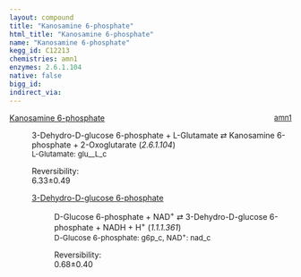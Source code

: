 ```yaml
---
layout: compound
title: "Kanosamine 6-phosphate"
html_title: "Kanosamine 6-phosphate"
name: "Kanosamine 6-phosphate"
kegg_id: C12213
chemistries: amn1
enzymes: 2.6.1.104
native: false
bigg_id: 
indirect_via: 
---
```

<dl><dt class='rs-product'><a href='/compounds/C12213' class='link-dark' data-bs-toggle='tooltip' data-bs-html='true' data-bs-title='KEGG: C12213'>Kanosamine 6-phosphate</a><span style='float: right; max-width: 40%'><a href='/chemistries/amn1' class='link-dark opacity-50' style='font-size: small; word-wrap: anywhere;'>amn1</a></span></dt><dd><p>3-Dehydro-D-glucose 6-phosphate + L-Glutamate &#8644; Kanosamine 6-phosphate + 2-Oxoglutarate (<i>2.6.1.104</i>)<br /><span style='font-size: small;'><span data-bs-toggle='tooltip' data-bs-html='true' data-bs-title='KEGG: C00025'>L-Glutamate</span>: glu__L_c</span><br /><div class="reversibility_info">Reversibility: <div class="progress"><div class="progress-bar bg-success" role="progressbar" style="width: 0%" aria-valuenow="0" aria-valuemin="0" aria-valuemax="100"></div></div><span>6.33&plusmn;0.49</span><div class="progress"><div class="progress-bar bg-danger" role="progressbar" style="width: 63.29%" aria-valuenow="6.328611333244803" aria-valuemin="0" aria-valuemax="10"></div><div class="progress-bar bg-warning" role="progressbar" style="width: 4.89%" aria-valuenow="6.328611333244803" aria-valuemin="0" aria-valuemax="10"></div></div></div></p><dl><dt><a href='/compounds/C20668' class='link-dark' data-bs-toggle='tooltip' data-bs-html='true' data-bs-title='KEGG: C20668'>3-Dehydro-D-glucose 6-phosphate</a><span style='float: right; max-width: 40%'><a href='/chemistries/None' class='link-dark opacity-50' style='font-size: small; word-wrap: anywhere;'></a></span></dt><dd><p>D-Glucose 6-phosphate + NAD<sup>+</sup> &#8644; 3-Dehydro-D-glucose 6-phosphate + NADH + H<sup>+</sup> (<i>1.1.1.361</i>)<br /><span style='font-size: small;'><span data-bs-toggle='tooltip' data-bs-html='true' data-bs-title='KEGG: C00092'>D-Glucose 6-phosphate</span>: g6p_c, <span data-bs-toggle='tooltip' data-bs-html='true' data-bs-title='KEGG: C00003'>NAD<sup>+</sup></span>: nad_c</span><br /><div class="reversibility_info">Reversibility: <div class="progress"><div class="progress-bar bg-success" role="progressbar" style="width: 0%" aria-valuenow="0" aria-valuemin="0" aria-valuemax="100"></div></div><span>0.68&plusmn;0.40</span><div class="progress"><div class="progress-bar bg-danger" role="progressbar" style="width: 6.78%" aria-valuenow="0.6775623212701113" aria-valuemin="0" aria-valuemax="10"></div><div class="progress-bar bg-warning" role="progressbar" style="width: 4.00%" aria-valuenow="0.6775623212701113" aria-valuemin="0" aria-valuemax="10"></div></div></div></p><dl></dl></dd></dl></dd></dl>